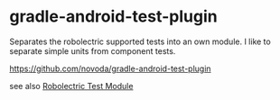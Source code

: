 # gradle-android-test-plugin

Separates the robolectric supported tests into an own module.
I like to separate simple units from component tests.

<https://github.com/novoda/gradle-android-test-plugin>

see also [Robolectric Test Module](robolectric_test_module.md)